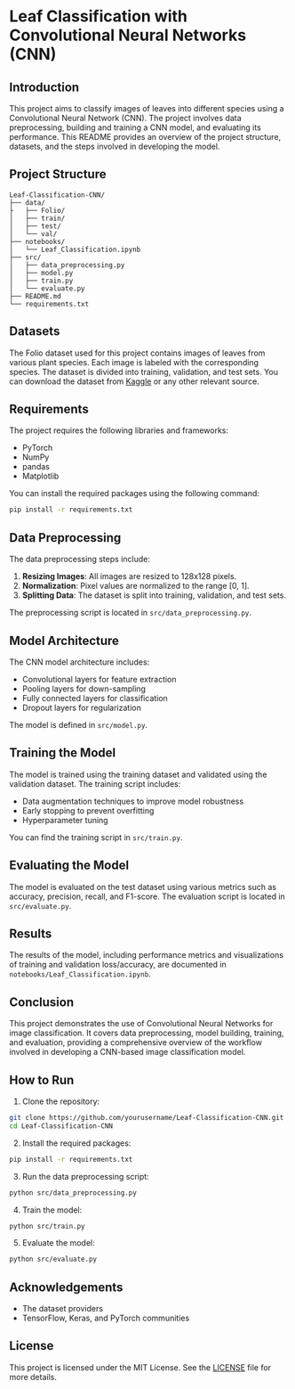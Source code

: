 

# Leaf Classification with Convolutional Neural Networks (CNN)

## Introduction

This project aims to classify images of leaves into different species using a Convolutional Neural Network (CNN). The project involves data preprocessing, building and training a CNN model, and evaluating its performance. This README provides an overview of the project structure, datasets, and the steps involved in developing the model.

## Project Structure

```
Leaf-Classification-CNN/
├── data/
├   ├── Folio/
│   ├── train/
│   ├── test/
│   └── val/
├── notebooks/
│   └── Leaf_Classification.ipynb
├── src/
│   ├── data_preprocessing.py
│   ├── model.py
│   ├── train.py
│   └── evaluate.py
├── README.md
└── requirements.txt
```

## Datasets

The  Folio dataset used for this project contains images of leaves from various plant species. Each image is labeled with the corresponding species. The dataset is divided into training, validation, and test sets. You can download the dataset from [Kaggle](https://www.kaggle.com) or any other relevant source.

## Requirements

The project requires the following libraries and frameworks:

- PyTorch 
- NumPy
- pandas
- Matplotlib

You can install the required packages using the following command:

```bash
pip install -r requirements.txt
```

## Data Preprocessing

The data preprocessing steps include:

1. **Resizing Images**: All images are resized to 128x128 pixels.
2. **Normalization**: Pixel values are normalized to the range [0, 1].
3. **Splitting Data**: The dataset is split into training, validation, and test sets.

The preprocessing script is located in `src/data_preprocessing.py`.

## Model Architecture

The CNN model architecture includes:

- Convolutional layers for feature extraction
- Pooling layers for down-sampling
- Fully connected layers for classification
- Dropout layers for regularization

The model is defined in `src/model.py`.

## Training the Model

The model is trained using the training dataset and validated using the validation dataset. The training script includes:

- Data augmentation techniques to improve model robustness
- Early stopping to prevent overfitting
- Hyperparameter tuning

You can find the training script in `src/train.py`.

## Evaluating the Model

The model is evaluated on the test dataset using various metrics such as accuracy, precision, recall, and F1-score. The evaluation script is located in `src/evaluate.py`.

## Results

The results of the model, including performance metrics and visualizations of training and validation loss/accuracy, are documented in `notebooks/Leaf_Classification.ipynb`.

## Conclusion

This project demonstrates the use of Convolutional Neural Networks for image classification. It covers data preprocessing, model building, training, and evaluation, providing a comprehensive overview of the workflow involved in developing a CNN-based image classification model.

## How to Run

1. Clone the repository:

```bash
git clone https://github.com/yourusername/Leaf-Classification-CNN.git
cd Leaf-Classification-CNN
```

2. Install the required packages:

```bash
pip install -r requirements.txt
```

3. Run the data preprocessing script:

```bash
python src/data_preprocessing.py
```

4. Train the model:

```bash
python src/train.py
```

5. Evaluate the model:

```bash
python src/evaluate.py
```

## Acknowledgements

- The dataset providers
- TensorFlow, Keras, and PyTorch communities

## License

This project is licensed under the MIT License. See the [LICENSE](LICENSE) file for more details.
